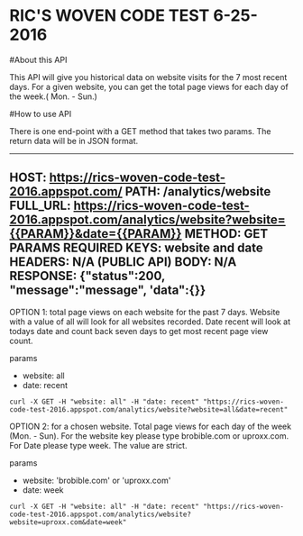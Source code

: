 # RIC'S WOVEN CODE TEST 6-25-2016



#About this API 

This API will give you historical data on website visits for the 7 most recent days.  For a given website, you can get the total page views for each day of the week.( Mon. - Sun.)

#How to use API

There is one end-point with a GET method that takes two params. The return data will be in JSON format.  


------
HOST: https://rics-woven-code-test-2016.appspot.com/
PATH: /analytics/website
FULL_URL: https://rics-woven-code-test-2016.appspot.com/analytics/website?website={{PARAM}}&date={{PARAM}}
METHOD: GET
PARAMS REQUIRED KEYS:  website and date 
HEADERS: N/A (PUBLIC API)
BODY: N/A
RESPONSE: {"status":200, "message":"message", 'data":{}}
------



OPTION 1:
total page views on each website for the past 7 days.  Website with a value of all will look for all websites recorded.  Date 
recent will look at todays date and count back seven days to get most recent page view count. 

params
* website: all 
* date: recent


```curl -X GET -H "website: all" -H "date: recent" "https://rics-woven-code-test-2016.appspot.com/analytics/website?website=all&date=recent" ```


OPTION 2:
for a chosen website.  Total page views for each day of the week (Mon. - Sun). For the website key please type brobible.com or uproxx.com. For Date please type week.  The value are strict.

params
* website: 'brobible.com' or 'uproxx.com'
* date: week


```curl -X GET -H "website: all" -H "date: recent" "https://rics-woven-code-test-2016.appspot.com/analytics/website?website=uproxx.com&date=week" ```














